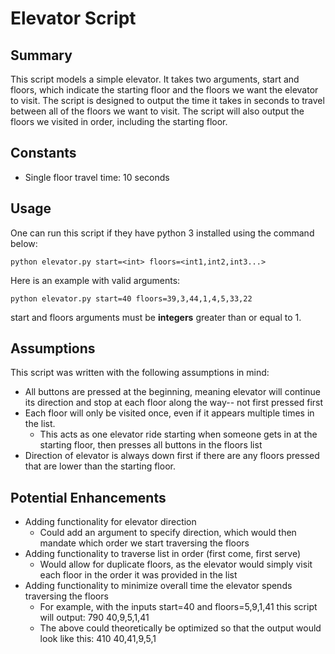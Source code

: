 # Elevator Script
## Summary
This script models a simple elevator. It takes two arguments, start and floors, which indicate the starting floor and the floors we want the elevator to visit. The script is designed to output the time it takes in seconds to travel between all of the floors we want to visit. The script will also output the floors we visited in order, including the starting floor.

## Constants
- Single floor travel time: 10 seconds


## Usage
One can run this script if they have python 3 installed using the command below:
```
python elevator.py start=<int> floors=<int1,int2,int3...>
```
Here is an example with valid arguments:
```
python elevator.py start=40 floors=39,3,44,1,4,5,33,22
```
start and floors arguments must be **integers** greater than or equal to 1.


## Assumptions
This script was written with the following assumptions in mind:
- All buttons are pressed at the beginning, meaning elevator will continue its direction and stop at each floor along the way-- not first pressed first
- Each floor will only be visited once, even if it appears multiple times in the list.
  - This acts as one elevator ride starting when someone gets in at the starting floor, then presses all buttons in the floors list
- Direction of elevator is always down first if there are any floors pressed that are lower than the starting floor.

## Potential Enhancements
- Adding functionality for elevator direction
  - Could add an argument to specify direction, which would then mandate which order we start traversing the floors
- Adding functionality to traverse list in order (first come, first serve)
  - Would allow for duplicate floors, as the elevator would simply visit each floor in the order it was provided in the list
- Adding functionality to minimize overall time the elevator spends traversing the floors
  - For example, with the inputs start=40 and floors=5,9,1,41 this script will output: 790 40,9,5,1,41
  - The above could theoretically be optimized so that the output would look like this: 410 40,41,9,5,1
